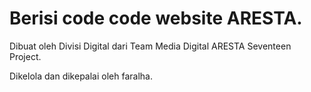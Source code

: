 # Berisi code code website ARESTA.
Dibuat oleh Divisi Digital dari Team Media Digital ARESTA Seventeen Project.



Dikelola dan dikepalai oleh faralha.
